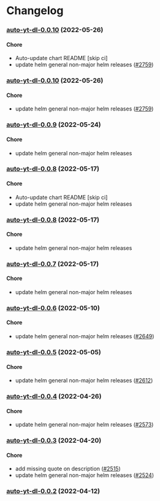 # Changelog<br>


<a name="auto-yt-dl-0.0.10"></a>
### [auto-yt-dl-0.0.10](https://github.com/truecharts/apps/compare/auto-yt-dl-0.0.9...auto-yt-dl-0.0.10) (2022-05-26)

#### Chore

* Auto-update chart README [skip ci]
* update helm general non-major helm releases ([#2759](https://github.com/truecharts/apps/issues/2759))



<a name="auto-yt-dl-0.0.10"></a>
### [auto-yt-dl-0.0.10](https://github.com/truecharts/apps/compare/auto-yt-dl-0.0.9...auto-yt-dl-0.0.10) (2022-05-26)

#### Chore

* update helm general non-major helm releases ([#2759](https://github.com/truecharts/apps/issues/2759))



<a name="auto-yt-dl-0.0.9"></a>
### [auto-yt-dl-0.0.9](https://github.com/truecharts/apps/compare/auto-yt-dl-0.0.8...auto-yt-dl-0.0.9) (2022-05-24)

#### Chore

* update helm general non-major helm releases



<a name="auto-yt-dl-0.0.8"></a>
### [auto-yt-dl-0.0.8](https://github.com/truecharts/apps/compare/auto-yt-dl-0.0.7...auto-yt-dl-0.0.8) (2022-05-17)

#### Chore

* Auto-update chart README [skip ci]
* update helm general non-major helm releases



<a name="auto-yt-dl-0.0.8"></a>
### [auto-yt-dl-0.0.8](https://github.com/truecharts/apps/compare/auto-yt-dl-0.0.7...auto-yt-dl-0.0.8) (2022-05-17)

#### Chore

* update helm general non-major helm releases



<a name="auto-yt-dl-0.0.7"></a>
### [auto-yt-dl-0.0.7](https://github.com/truecharts/apps/compare/auto-yt-dl-0.0.6...auto-yt-dl-0.0.7) (2022-05-17)

#### Chore

* update helm general non-major helm releases



<a name="auto-yt-dl-0.0.6"></a>
### [auto-yt-dl-0.0.6](https://github.com/truecharts/apps/compare/auto-yt-dl-0.0.5...auto-yt-dl-0.0.6) (2022-05-10)

#### Chore

* update helm general non-major helm releases ([#2649](https://github.com/truecharts/apps/issues/2649))



<a name="auto-yt-dl-0.0.5"></a>
### [auto-yt-dl-0.0.5](https://github.com/truecharts/apps/compare/auto-yt-dl-0.0.4...auto-yt-dl-0.0.5) (2022-05-05)

#### Chore

* update helm general non-major helm releases ([#2612](https://github.com/truecharts/apps/issues/2612))



<a name="auto-yt-dl-0.0.4"></a>
### [auto-yt-dl-0.0.4](https://github.com/truecharts/apps/compare/auto-yt-dl-0.0.3...auto-yt-dl-0.0.4) (2022-04-26)

#### Chore

* update helm general non-major helm releases ([#2573](https://github.com/truecharts/apps/issues/2573))



<a name="auto-yt-dl-0.0.3"></a>
### [auto-yt-dl-0.0.3](https://github.com/truecharts/apps/compare/auto-yt-dl-0.0.2...auto-yt-dl-0.0.3) (2022-04-20)

#### Chore

* add missing quote on description ([#2515](https://github.com/truecharts/apps/issues/2515))
* update helm general non-major helm releases ([#2524](https://github.com/truecharts/apps/issues/2524))



<a name="auto-yt-dl-0.0.2"></a>
### [auto-yt-dl-0.0.2](https://github.com/truecharts/apps/compare/auto-yt-dl-0.0.1...auto-yt-dl-0.0.2) (2022-04-12)

